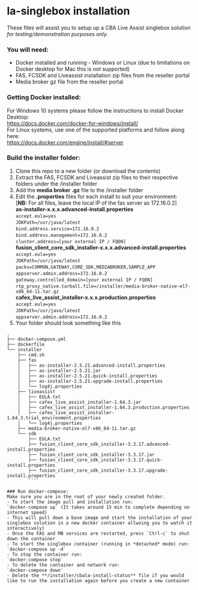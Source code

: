 # la-singlebox installation
These files will assist you to setup up a CBA Live Assist singlebox solution *for testing/demonstration purposes only.*

### You will need:
- Docker installed and running - Windows or Linux (due to limitations on Docker desktop for Mac this is not supported)
- FAS, FCSDK and Liveassist installation zip files from the reseller portal
- Media broker gz file from the reseller portal

### Getting Docker installed:
For Windows 10 systems please follow the instructions to install Docker Desktop:  
https://docs.docker.com/docker-for-windows/install/  
For Linux systems, use one of the supported platforms and follow along here:  
https://docs.docker.com/engine/install/#server


### Build the installer folder:
1. Clone this repo to a new folder (or download the contents)
2. Extract the FAS, FCSDK and Liveassist zip files to their respective folders under the /installer folder
3. Add the **media broker .gz** file to the /installer folder
4. Edit the **.properties** files for each install to suit your environment:  
[**NB:** For all files, leave the local IP of the fas server as 172.16.0.2]  
**as-installer-x.x.x.advanced-install.properties**  
`accept.eula=yes`  
`JDKPath=/usr/java/latest`  
`bind.address.service=172.16.0.2`  
`bind.address.management=172.16.0.2`  
`cluster.address=[your external IP / FQDN]`  
**fusion_client_core_sdk_installer-x.x.x.advanced-install.properties**  
`accept.eula=yes`  
`JDKPath=/usr/java/latest`  
`packs=COMMON,GATEWAY,CORE_SDK,MEDIABROKER,SAMPLE_APP`  
`appserver.admin.address=172.16.0.2`  
`gateway.controlled_domain=[your external IP / FQDN]`  
`rtp_proxy_native.tarball.file=/installer/media-broker-native-el7-x86_64-11.tar.gz`  
**cafex_live_assist_installer-x.x.x.production.properties**  
`accept.eula=yes`  
`JDKPath=/usr/java/latest`  
`appserver.admin.address=172.16.0.2`
5. Your folder should look something like this
````
.
├── docker-compose.yml
├── dockerfile
└── installer
    ├── cmd.sh
    ├── fas
    │   ├── as-installer-2.5.21.advanced-install.properties
    │   ├── as-installer-2.5.21.jar
    │   ├── as-installer-2.5.21.quick-install.properties
    │   ├── as-installer-2.5.21.upgrade-install.properties
    │   └── log4j.properties
    ├── liveassist
    │   ├── EULA.txt
    │   ├── cafex_live_assist_installer-1.64.3.jar
    │   ├── cafex_live_assist_installer-1.64.3.production.properties
    │   ├── cafex_live_assist_installer-1.64.3.trial_environment.properties
    │   └── log4j.properties
    ├── media-broker-native-el7-x86_64-11.tar.gz
    └── sdk
        ├── EULA.txt
        ├── fusion_client_core_sdk_installer-3.3.17.advanced-install.properties
        ├── fusion_client_core_sdk_installer-3.3.17.jar
        ├── fusion_client_core_sdk_installer-3.3.17.quick-install.properties
        ├── fusion_client_core_sdk_installer-3.3.17.upgrade-install.properties
        ````

### Run docker-compose:
Make sure you are in the root of your newly created folder.
- To start the image pull and installation run:  
`docker-compose up` (It takes around 15 min to complete depending on internet speed)
- This will pull down a base image and start the installation of your singlebox solution in a new docker container allwoing you to watch it interactively)
- Once the FAS and MB services are restarted, press `Ctrl-c` to shut down the container
- To start the singlebox container (running in *detached* mode) run:  
`docker-compose up -d`		
- To stop the container run:  
`docker-compose stop`
- To delete the container and network run:  
`docker-compose down`
- Delete the **/installer/cbala-install-status** file if you would like to run the installation again before you create a new container

